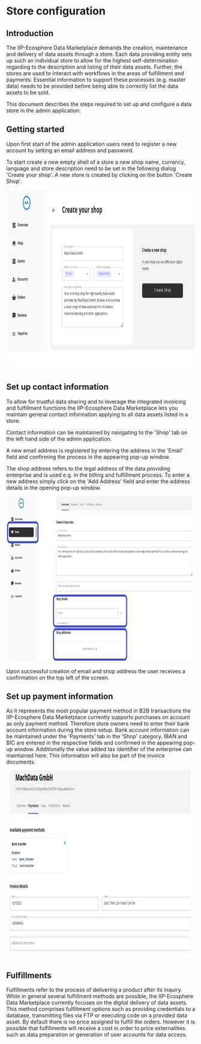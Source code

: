 # Store configuration

## Introduction

The IIP-Ecosphere Data Marketplace demands the creation, maintenance and delivery of data assets through a store. Each data providing entity sets up such an individual store to allow for the highest self-determination regarding to the description and listing of their data assets.
Further, the stores are used to interact with workflows in the areas of fulfillment and payments. Essential information to support these processes (e.g. master data) needs to be provided before being able to correctly list the data assets to be sold.

This document describes the steps required to set up and configure a data store in the admin application.

## Getting started

Upon first start of the admin application users need to register a new account by setting an email address and password.

To start create a new empty shell of a store a new shop name, currency, language and store description need to be set in the following dialog 'Create your shop'.
A new store is created by clicking on the button 'Create Shop'.

<img src="../new-store.png"  width="920" height="480">

## Set up contact information

To allow for trustful data sharing and to leverage the integrated invoicing and fulfillment functions the IIP-Ecosphere Data Marketplace lets you maintain general contact information applying to all data assets listed in a store.

Contact information can be maintained by navigating to the 'Shop' tab on the left hand side of the admin application.

A new email address is registered by entering the address in the 'Email' field and confirming the process in the appearing pop-up window.

The shop address refers to the legal address of the data providing enterprise and is  used e.g. in the billing and fulfillment process.
To enter a new address simply click on the 'Add Address' field and enter the address details in the opening pop-up window.

<img src="../store-general-information.png"  width="920" height="440">

Upon successful creation of email and shop address the user receives a confirmation on the top left of the screen.

## Set up payment information

As it represents the most popular payment method in B2B transactions the IIP-Ecosphere Data Marketplace currently supports purchases on account as only payment method.
Therefore store owners need to enter their bank account information during the store setup.
Bank account information can be maintained under the 'Payments' tab in the 'Shop' category.
IBAN and BIC are entered in the respective fields and confirmed in the appearing pop-up window.
Additionally the value added tax identifier of the enterprise can maintained here.
This information will also be part of the invoice documents.

<img src="../bank-information.png"  width="920" height="500">

## Fulfillments

Fulfillments refer to the process of delivering a product after its inquiry.
While in general several fulfillment methods are possible, the IIP-Ecosphere Data Marketplace currently focuses on the digital delivery of data assets.
This method comprises  fulfillment options such as providing credentials to a database, transmitting files via FTP or executing code on a provided data asset.
By default there is no price assigned to fulfill the orders. 
However it is possible that fulfillments will receive a cost in order to price externalities such as data preparation or generation of user accounts for data access.
